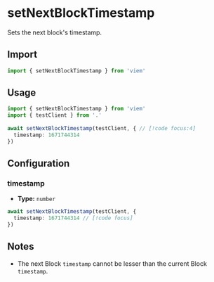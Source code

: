 # setNextBlockTimestamp

Sets the next block's timestamp.

## Import 

```ts
import { setNextBlockTimestamp } from 'viem'
```

## Usage

```ts
import { setNextBlockTimestamp } from 'viem'
import { testClient } from '.'
 
await setNextBlockTimestamp(testClient, { // [!code focus:4]
  timestamp: 1671744314
})
```

## Configuration

### timestamp

- **Type:** `number`

```ts
await setNextBlockTimestamp(testClient, {
  timestamp: 1671744314 // [!code focus]
})
```

## Notes

- The next Block `timestamp` cannot be lesser than the current Block `timestamp`.